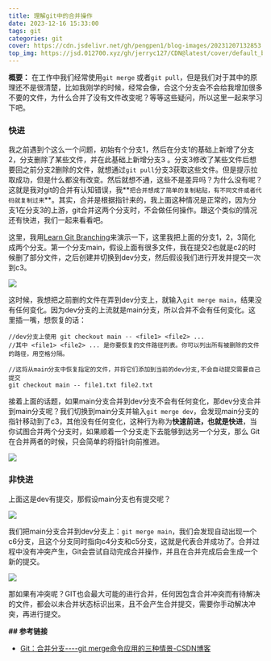 ```yaml
---
title: 理解git中的合并操作
date: 2023-12-16 15:33:00
tags: git
categories: git
cover: https://cdn.jsdelivr.net/gh/pengpen1/blog-images/20231207132853.png
top_img: https://jsd.012700.xyz/gh/jerryc127/CDN@latest/cover/default_bg.png
---
```

**概要：** 在工作中我们经常使用`git merge` 或者`git pull`，但是我们对于其中的原理还不是很清楚，比如我刚学的时候，经常会像，合这个分支会不会给我增加很多不要的文件，为什么合并了没有文件改变呢？等等这些疑问，所以这里一起来学习下吧。



### 快进

我之前遇到个这么一个问题，初始有个分支1，然后在分支1的基础上新增了分支2，分支删除了某些文件，并在此基础上新增分支3 。分支3修改了某些文件后想要回之前分支2删除的文件，就想通过`git pull`分支3获取这些文件。但是提示拉取成功，但是什么都没有改变。然后就想不通，这些不是差异吗？为什么没有呢？这就是我对git的合并有认知错误，我**`把合并想成了简单的复制粘贴，有不同文件或者代码就复制过来`**。其实，合并是根据指针来的，我上面这种情况是正常的，因为分支1在分支3的上游，git合并这两个分支时，不会做任何操作。跟这个类似的情况还有快进，我们一起来看看吧。

这里，我用[Learn Git Branching](https://learngitbranching.js.org/?locale=zh_CN&NODEMO=)来演示一下，这里我把上面的分支1，2，3简化成两个分支。第一个分支main，假设上面有很多文件，我在提交2也就是c2的时候删了部分文件，之后创建并切换到dev分支，然后假设我们进行开发并提交一次到c3。

![](https://cdn.jsdelivr.net/gh/pengpen1/blog-images/20231218101440.png)

这时候，我想把之前删的文件在弄到dev分支上，就输入`git merge main`，结果没有任何变化。因为dev分支的上流就是main分支，所以合并不会有任何变化。这里插一嘴，想恢复的话：

```shell
//dev分支上使用 git checkout main -- <file1> <file2> ...  
//其中 <file1> <file2> ... 是你要恢复的文件路径列表。你可以列出所有被删除的文件的路径，用空格分隔。

//这将从main分支中恢复指定的文件，并将它们添加到当前的dev分支,不会自动提交需要自己提交
git checkout main -- file1.txt file2.txt

```



接着上面的话题，如果main分支合并到dev分支不会有任何变化，那dev分支合并到main分支呢？我们切换到main分支并输入`git merge dev`，会发现main分支的指针移动到了c3，其他没有任何变化，这种行为称为**快速前进，也就是快进**，当你试图合并两个分支时，如果顺着一个分支走下去能够到达另一个分支，那么 Git 在合并两者的时候，只会简单的将指针向前推进。

![](https://cdn.jsdelivr.net/gh/pengpen1/blog-images/20231218104555.png)



### 非快进

上面这是dev有提交，那假设main分支也有提交呢？

![](https://cdn.jsdelivr.net/gh/pengpen1/blog-images/20231218105235.png)

我们把main分支合并到dev分支上：`git merge main`，我们会发现自动出现一个c6分支，且这个分支同时指向c4分支和c5分支，这就是代表合并成功了。合并过程中没有冲突产生，Git会尝试自动完成合并操作，并且在合并完成后会生成一个新的提交。

![](https://cdn.jsdelivr.net/gh/pengpen1/blog-images/20231218105451.png)



那如果有冲突呢？GIT也会最大可能的进行合并，任何因包含合并冲突而有待解决的文件，都会以未合并状态标识出来，且不会产生合并提交，需要你手动解决冲突，再进行提交。



**## 参考链接**

- [Git：合并分支----git merge命令应用的三种情景-CSDN博客](https://blog.csdn.net/qq_42780289/article/details/97945300)